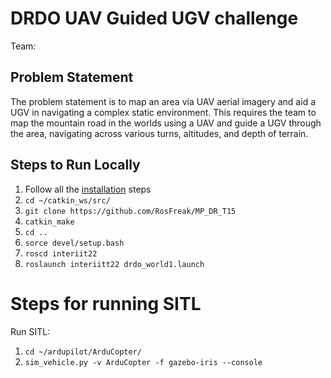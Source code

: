 # DRDO UAV Guided UGV challenge
Team: 

## Problem Statement

The problem statement is to map an area via UAV aerial imagery and aid a UGV in navigating a complex static environment. 
This requires the team to map the mountain road in the worlds using a UAV and guide a UGV through the area, navigating across various turns, altitudes, and depth of terrain.



## Steps to Run Locally
1. Follow all the [installation](installation/) steps
1. `cd ~/catkin_ws/src/`
1. `git clone https://github.com/RosFreak/MP_DR_T15`
1. `catkin_make`
1. `cd ..`
1. `sorce devel/setup.bash`
1. `roscd interiit22`
1. `roslaunch interiitt22 drdo_world1.launch`

# Steps for running SITL
Run SITL:

1. `cd ~/ardupilot/ArduCopter/`
1. `sim_vehicle.py -v ArduCopter -f gazebo-iris --console`
